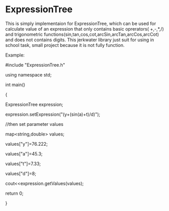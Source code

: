 # ExpressionTree
This is simply implementaion for ExpressionTree, which can be used for calculate value of an expression that only contains basic oprerators( +,-,*,/) and trigonometric functions(sin,tan,cos,cot,arcSin,arcTan,arcCos,arcCot) and does not contains digits. This jerkwater library just suit for using in school task, small project because it is not fully function. 

Example:

#include "ExpressionTree.h"

using namespace std;

int main()

{

   ExpressionTree expression;
   
   expression.setExpression("(y+(sin(a)+t)/d)");
   
   //then set parameter values
   
   map<string,double> values;
   
   values["y"]=76.222;
   
   values["a"]=45.3;
   
   values["t"]=7.33;
   
   values["d"]=8;
   
   cout<<expression.getValues(values);
   
   return 0;
   
}
